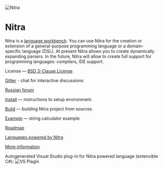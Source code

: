 ![Nitra](https://github.com/rsdn/nitra/blob/master/Doc/Imgs/nitra-logo.png)

# Nitra

Nitra is a [language workbench](http://martinfowler.com/bliki/LanguageWorkbench.html). You can use Nitra for the creation or extension of a general-purpose programming language or a domain-specific language (DSL).
At present Nitra allows you to create dynamically expanding parsers. In the future, Nitra will allow to create full support for programming languages: compilers, IDE support.

License — [BSD 3-Clause License](http://opensource.org/licenses/BSD-3-Clause)

[Gitter](https://gitter.im/rsdn/nemerle) - chat for interactive discussions

[Russian forum](http://rsdn.org/forum/nemerle)

[Install](http://confluence.jetbrains.com/display/Nitra/Install) — instructions to setup environment.

[Build](http://confluence.jetbrains.com/display/Nitra/Build) — building Nitra project from sources.

[Example](http://confluence.jetbrains.com/display/Nitra/Calculator+sample) — string calculator example

[Roadmap](http://confluence.jetbrains.com/display/Nitra/Roadmap)

[Languages powered by Nitra](https://github.com/rsdn/nitra/wiki/Languages-powered-by-Nitra)

[More information](http://confluence.jetbrains.com/display/Nitra)

Autogenerated Visual Studio plug-in for Nitra powered language (extencible C#):
![VS Plagin](https://github.com/rsdn/nitra/blob/master/Doc/Imgs/Nitra-002.gif)
